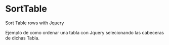 # SortTable
Sort Table rows with Jquery

Ejemplo de como ordenar una tabla con Jquery selecionando las cabeceras de dichas Tabla.
